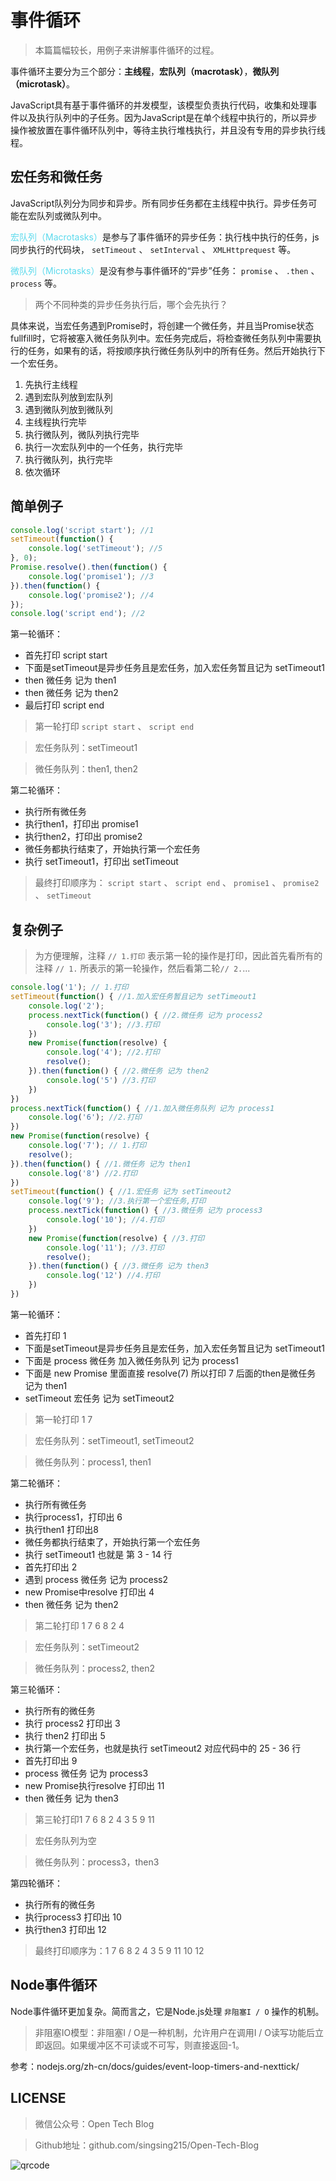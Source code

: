 # 事件循环

> 本篇篇幅较长，用例子来讲解事件循环的过程。

事件循环主要分为三个部分：**主线程**，**宏队列（macrotask）**，**微队列（microtask）**。

JavaScript具有基于事件循环的并发模型，该模型负责执行代码，收集和处理事件以及执行队列中的子任务。因为JavaScript是在单个线程中执行的，所以异步操作被放置在事件循环队列中，等待主执行堆栈执行，并且没有专用的异步执行线程。

## 宏任务和微任务

JavaScript队列分为同步和异步。所有同步任务都在主线程中执行。异步任务可能在宏队列或微队列中。

<span  style="color: #5bdaed; ">宏队列（Macrotasks）</span>是参与了事件循环的异步任务：执行栈中执行的任务，js同步执行的代码块， `setTimeout` 、 `setInterval` 、 `XMLHttprequest` 等。

<span  style="color: #5bdaed; ">微队列（Microtasks）</span>是没有参与事件循环的“异步”任务： `promise` 、 `.then` 、 `process` 等。

> 两个不同种类的异步任务执行后，哪个会先执行？

具体来说，当宏任务遇到Promise时，将创建一个微任务，并且当Promise状态fullfill时，它将被塞入微任务队列中。宏任务完成后，将检查微任务队列中需要执行的任务，如果有的话，将按顺序执行微任务队列中的所有任务。然后开始执行下一个宏任务。

1. 先执行主线程
2. 遇到宏队列放到宏队列
3. 遇到微队列放到微队列
4. 主线程执行完毕
5. 执行微队列，微队列执行完毕
6. 执行一次宏队列中的一个任务，执行完毕 
7. 执行微队列，执行完毕 
8. 依次循环

## 简单例子 

``` javascript
console.log('script start'); //1
setTimeout(function() {
    console.log('setTimeout'); //5
}, 0);
Promise.resolve().then(function() {
    console.log('promise1'); //3
}).then(function() {
    console.log('promise2'); //4
});
console.log('script end'); //2
```

第一轮循环：

* 首先打印 script start
* 下面是setTimeout是异步任务且是宏任务，加入宏任务暂且记为 setTimeout1
* then 微任务 记为 then1
* then 微任务 记为 then2
* 最后打印 script end

> 第一轮打印 `script start` 、 `script end`

> 宏任务队列：setTimeout1

> 微任务队列：then1, then2

第二轮循环：

* 执行所有微任务
* 执行then1，打印出 promise1
* 执行then2，打印出 promise2
* 微任务都执行结束了，开始执行第一个宏任务
* 执行 setTimeout1，打印出 setTimeout

> 最终打印顺序为： `script start` 、 `script end` 、 `promise1` 、 `promise2` 、 `setTimeout`

## 复杂例子 

> 为方便理解，注释 `// 1.打印` 表示第一轮的操作是打印，因此首先看所有的注释 `// 1.` 所表示的第一轮操作，然后看第二轮`// 2.`...

``` javascript
console.log('1'); // 1.打印
setTimeout(function() { //1.加入宏任务暂且记为 setTimeout1
    console.log('2');
    process.nextTick(function() { //2.微任务 记为 process2
        console.log('3'); //3.打印
    })
    new Promise(function(resolve) {
        console.log('4'); //2.打印
        resolve();
    }).then(function() { //2.微任务 记为 then2
        console.log('5') //3.打印
    })
})
process.nextTick(function() { //1.加入微任务队列 记为 process1
    console.log('6'); //2.打印
})
new Promise(function(resolve) {
    console.log('7'); // 1.打印
    resolve();
}).then(function() { //1.微任务 记为 then1
    console.log('8') //2.打印
})
setTimeout(function() { //1.宏任务 记为 setTimeout2
    console.log('9'); //3.执行第一个宏任务,打印
    process.nextTick(function() { //3.微任务 记为 process3
        console.log('10'); //4.打印
    })
    new Promise(function(resolve) { //3.打印
        console.log('11'); //3.打印
        resolve();
    }).then(function() { //3.微任务 记为 then3
        console.log('12') //4.打印
    })
})
```

第一轮循环：

* 首先打印 1
* 下面是setTimeout是异步任务且是宏任务，加入宏任务暂且记为 setTimeout1
* 下面是 process 微任务 加入微任务队列 记为 process1
* 下面是 new Promise 里面直接 resolve(7) 所以打印 7 后面的then是微任务 记为 then1
* setTimeout 宏任务 记为 setTimeout2

> 第一轮打印 1 7

> 宏任务队列：setTimeout1, setTimeout2

> 微任务队列：process1, then1

第二轮循环：

* 执行所有微任务
* 执行process1，打印出 6
* 执行then1 打印出8
* 微任务都执行结束了，开始执行第一个宏任务
* 执行  setTimeout1 也就是 第 3 - 14 行
* 首先打印出 2
* 遇到 process 微任务 记为 process2
* new Promise中resolve 打印出 4
* then 微任务 记为 then2

> 第二轮打印 1 7 6 8 2 4 

> 宏任务队列：setTimeout2 

> 微任务队列：process2, then2

第三轮循环：

* 执行所有的微任务
* 执行 process2 打印出 3
* 执行 then2 打印出 5
* 执行第一个宏任务，也就是执行 setTimeout2 对应代码中的 25 - 36 行
* 首先打印出 9
* process 微任务 记为 process3
* new Promise执行resolve 打印出 11
* then 微任务 记为 then3

> 第三轮打印1 7 6 8 2 4 3 5 9 11   

> 宏任务队列为空 

> 微任务队列：process3，then3

第四轮循环：

* 执行所有的微任务
* 执行process3 打印出 10
* 执行then3 打印出 12

> 最终打印顺序为：1 7 6 8 2 4 3 5 9 11 10 12

## Node事件循环

Node事件循环更加复杂。简而言之，它是Node.js处理 `非阻塞I / O` 操作的机制。

> 非阻塞IO模型：非阻塞I / O是一种机制，允许用户在调用I / O读写功能后立即返回。如果缓冲区不可读或不可写，则直接返回-1。

参考：nodejs.org/zh-cn/docs/guides/event-loop-timers-and-nexttick/

## LICENSE

> 微信公众号：Open Tech Blog

> Github地址：github.com/singsing215/Open-Tech-Blog

![qrcode](https://m.qpic.cn/psc?/V537Qnpi0OXnJm2Konin077jks4ap2ow/bqQfVz5yrrGYSXMvKr.cqZs491lneOtH7kLYV2wRHulaIh6H8AG0sOgrRV5IOzhOeBPqvFlOAcjrjqxHkjHf.PFLhGbXhv2NOlTTJqCDHuw!/b&bo=WAFYAQAAAAABByA!&rf=viewer_4)
